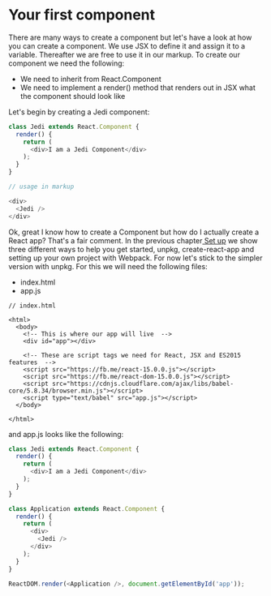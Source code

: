 # Your first component

There are many ways to create a component but let's have a look at how you can create a component. We use JSX to define it and assign it to a variable. Thereafter we are free to use it in our markup. To create our component we need the following:

* We need to inherit from React.Component
* We need to implement a render\(\) method that renders out in JSX what the component should look like

Let's begin by creating a Jedi component:

```js
class Jedi extends React.Component {
  render() {
    return (
      <div>I am a Jedi Component</div>
    );
  }  
}

// usage in markup

<div>
  <Jedi />
</div>
```

Ok, great I know how to create a Component but how do I actually create a React app? That's a fair comment. In the previous chapter[ Set up](/set-up.md) we show three different ways to help you get started, unpkg, create-react-app and setting up your own project with Webpack. For now let's stick to the simpler version with unpkg. For this we will need the following files:

* index.html
* app.js

```
// index.html

<html>
  <body>
    <!-- This is where our app will live  -->
    <div id="app"></div>

    <!-- These are script tags we need for React, JSX and ES2015 features  -->
    <script src="https://fb.me/react-15.0.0.js"></script>
    <script src="https://fb.me/react-dom-15.0.0.js"></script>
    <script src="https://cdnjs.cloudflare.com/ajax/libs/babel-core/5.8.34/browser.min.js"></script>
    <script type="text/babel" src="app.js"></script>
  </body>

</html>
```

and app.js looks like the following:

```js
class Jedi extends React.Component {
  render() {
    return (
      <div>I am a Jedi Component</div>
    );
  }
}

class Application extends React.Component {
  render() {
    return (
      <div>
        <Jedi />
      </div>
    );
  }
}

ReactDOM.render(<Application />, document.getElementById('app'));
```



